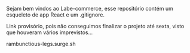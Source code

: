Sejam bem vindos ao Labe-commerce, esse repositório contém um esqueleto de app React e um .gitignore.

Link provisório, pois não conseguimos finalizar o projeto até sexta, visto que houveram vários imprevistos...

rambunctious-legs.surge.sh
